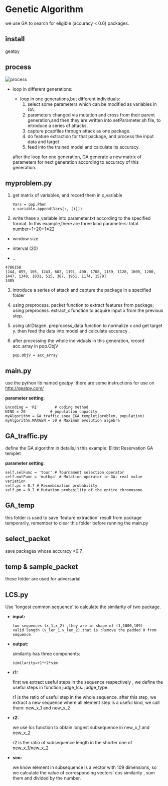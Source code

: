 # Genetic Algorithm 
we use GA to search for eligible (accuracy < 0.6) packages.

## install
geatpy
## process

![process](https://github.com/llmhyy/tls_attack/blob/master/GA/img/process_GA.png)

- loop in  different generations:

  - loop in one generations,but different individuals:
    1. select some parameters which can be modified as variables in GA.
    2. parameters changed via mutation and cross from their parent generation,and then they are written into setParameter.sh file, to introduce a series of attacks.
    3. capture pcapfiles through attack as one package.
    4. do feature extraction for that package, and process the input data and target
    5. feed into the trained model and calculate its accuracy.

  after the loop for one generation, GA generate a new matrix of parameters for next generation according to accuracy of this generation.

## myproblem.py

1. get matrix of variables, and  record them in x_variable

   ```
   Vars = pop.Phen
   x_variable.append(Vars[:, [i]])
   ```

2.  write these x_variable into parameter.txt according to the specified format. In this example,there are three kind parameters: total number=1+20+1=22

   - window size

   - interval (20)

   - ...

   ```
   4706158
   [244, 855, 105, 1243, 602, 1191, 400, 1708, 1159, 1128, 1600, 1200, 1447, 1348, 1831, 515, 387, 1951, 1174, 1579]
   1485
   ```

3. introduce a series of attack and capture the package in a specified folder

4.  using preprocess. packet function to extract features from package; using preprocess. extract_x function to acquire input x from  the previous step.

5. using utilDtagen. preprocess_data function to normalize x and get target y. then  feed the data into model and calculate accuracy .

6. after processing the whole individuals in this generation, record acc_array in pop.ObjV

   ```
   pop.ObjV = acc_array
   ```

## main.py

use the python lib named geatpy :there are some instructions for use on  http://geatpy.com/ 

**parameter setting**:

```
Encoding = 'RI'       # coding method
NIND = 20           # population capacity
myAlgorithm = GA_traffic.soea_EGA_templet(problem, population)   
myAlgorithm.MAXGEN = 50 # Maximum evolution algebra
```



## GA_traffic.py

define the GA algorithm in details,in this example: Elitist Reservation GA templet

**parameter setting**:

```
self.selFunc = 'tour' # Tournament selection operator
self.mutFunc = 'mutbga' # Mutation operator in GA: real value variation
self.pc = 0.7 # Recombination probability
self.pm = 0.7 # Mutation probability of the entire chromosome

```

## GA_temp

this folder is used to save 'feature extraction' result from package temporarily,  remember to clear this folder before running the main.py

## select_packet

save packages whose accuracy <0.7. 

## temp & sample_packet

these folder are used for adversarial 

## LCS.py

Use  'longest common sequence'  to calculate the similarity of two package.

- **input:** 

  ```
  two sequences (x_1,x_2) ,they are in shape of (1,1000,109)
  valid length (v_len_1,v_len_2),that is :Remove the padded 0 from sequence
  ```

- **output:** 

  similarity has three components: 

  ```
  similarity=r1*r2*sim
  ```

- **r1:** 

  first we extract useful steps in the sequence respectively , we define the useful steps in function judge_lcs. judge_type.  

  r1 is the ratio of useful step in the whole sequence. after this step, we extract a new sequence where all element step is a useful kind, we call them: new_x_1 and new_x_2

- **r2:**  

  we use lcs function to obtain longest subsequence in new_x_1 and new_x_2

  r2 is the ratio of subsequence length in the shorter one of new_x_1/new_x_2

- **sim:** 

  we know element in subsequence is a vector with 109 dimensions, so we calculate the value of  corresponding vectors' cos similarity , sum them and divided by the number.

   
